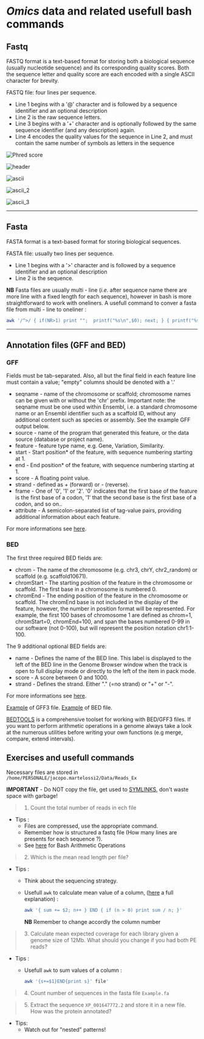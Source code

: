 # *Omics* data and related usefull bash commands

## Fastq

FASTQ format is a text-based format for storing both a biological sequence (usually nucleotide sequence) and its corresponding quality scores. Both the sequence letter and quality score are each encoded with a single ASCII character for brevity.

FASTQ file: four lines per sequence.

* Line 1 begins with a '@' character and is followed by a sequence identifier and an optional description
* Line 2 is the raw sequence letters.
* Line 3 begins with a '+' character and is optionally followed by the same sequence identifier (and any description) again.
* Line 4 encodes the quality values for the sequence in Line 2, and must contain the same number of symbols as letters in the sequence

![Phred score](../Figures/Screenshot_2022-03-04%20Phred%20quality%20score%20-%20Wikipedia.png)

![header](https://raw.githubusercontent.com/MariangelaIannello/didattica/main/images/illumina_seq_id.png)

![ascii](../Figures/ascii_2.png)

![ascii_2](https://raw.githubusercontent.com/MariangelaIannello/didattica/main/images/ascii.png)

![ascii_3](https://raw.githubusercontent.com/MariangelaIannello/didattica/main/images/ascii33.gif)

---

## Fasta

FASTA format is a text-based format for storing biological sequences.

FASTA file: usually two lines per sequence.

* Line 1 begins with a '>' character and is followed by a sequence identifier and an optional description
* Line 2 is the sequence.

**NB** Fasta files are usually multi - line (*i.e.* after sequence name there are more line with a fixed length for each sequence), however in bash is more straightforward to work with oneliners. A usefull command to conver a fasta file from multi - line to oneliner :

```bash
awk '/^>/ { if(NR>1) print "";  printf("%s\n",$0); next; } { printf("%s",$0);}  END {printf("\n");}' < infile.fa > outfile.fa
```

---

## Annotation files (GFF and BED)

### GFF

Fields must be tab-separated. Also, all but the final field in each feature line must contain a value; "empty" columns should be denoted with a '.'

* seqname - name of the chromosome or scaffold; chromosome names can be given with or without the 'chr' prefix. Important note: the seqname must be one used within Ensembl, i.e. a standard chromosome name or an Ensembl identifier such as a scaffold ID, without any additional content such as species or assembly. See the example GFF output below.  
* source - name of the program that generated this feature, or the data source (database or project name).  
* feature - feature type name, e.g. Gene, Variation, Similarity.  
* start - Start position* of the feature, with sequence numbering starting at 1.  
* end - End position* of the feature, with sequence numbering starting at 1.  
* score - A floating point value.  
* strand - defined as + (forward) or - (reverse).  
* frame - One of '0', '1' or '2'. '0' indicates that the first base of the feature is the first base of a codon, '1' that the second base is the first base of a codon, and so on..  
* attribute - A semicolon-separated list of tag-value pairs, providing additional information about each feature.  

For more informations see [here](https://www.ensembl.org/info/website/upload/gff.html).  

### BED

The first three required BED fields are:

* chrom - The name of the chromosome (e.g. chr3, chrY, chr2_random) or scaffold (e.g. scaffold10671).  
* chromStart - The starting position of the feature in the chromosome or scaffold. The first base in a chromosome is numbered 0.  
* chromEnd - The ending position of the feature in the chromosome or scaffold. The chromEnd base is not included in the display of the feature, however, the number in position format will be represented. For example, the first 100 bases of chromosome 1 are defined as chrom=1, chromStart=0, chromEnd=100, and span the bases numbered 0-99 in our software (not 0-100), but will represent the position notation chr1:1-100.  

The 9 additional optional BED fields are:

* name - Defines the name of the BED line. This label is displayed to the left of the BED line in the Genome Browser window when the track is open to full display mode or directly to the left of the item in pack mode.  
* score - A score between 0 and 1000.  
* strand - Defines the strand. Either "." (=no strand) or "+" or "-".  

For more informations see [here](http://genome.ucsc.edu/FAQ/FAQformat#format1).  

[Example](https://github.com/jacopoM28/CompOmics_Tutorship/blob/main/2023/1_FastaFastq/GCF_902806645.1_cgigas_uk_roslin_v1_genomic.gff.gz) of GFF3 file. [Example](https://github.com/jacopoM28/CompOmics_Tutorship/blob/main/2023/1_FastaFastq/Cgig_Genes.bed.gz) of BED file.

[BEDTOOLS](https://bedtools.readthedocs.io/en/latest/) is a comprehensive toolset for working with BED/GFF3 files. If you want to perform arithmetic operations in a genome always take a look at the numerous utilities before writing your own functions (e.g merge, compare, extend intervals).  

## Exercises and usefull commands

Necessary files are stored in ```/home/PERSONALE/jacopo.martelossi2/Data/Reads_Ex```

**IMPORTANT** - Do NOT copy the file, get used to [SYMLINKS](https://linuxize.com/post/how-to-create-symbolic-links-in-linux-using-the-ln-command/), don't waste space with garbage!

>1. Count the total number of reads in ech file

* Tips :
  * Files are compressed, use the appropriate command.
  * Remember how is structured a fastq file (How many lines are presents for each sequence ?).
  * See [here](https://linuxhint.com/bash_arithmetic_operations/) for Bash Arithmetic Operations

>2. Which is the mean read length per file?

* Tips :
  * Think about the sequencing strategy.
  * Usefull ```awk``` to calculate mean value of a column, ([here](https://stackoverflow.com/questions/19149731/use-awk-to-find-average-of-a-column) a full explanation) :
  
    ```bash
    awk '{ sum += $2; n++ } END { if (n > 0) print sum / n; }'
    ```

    **NB** Remember to change accordly the column number

>3. Calculate mean expected coverage for each library given a genome size of 12Mb. What should you change if you had both PE reads?

* Tips :
  * Usefull ```awk``` to sum values of a column :
  
    ```bash
    awk '{s+=$1}END{print s}' file'
    ```

>4. Count number of sequences in the fasta file ```Example.fa```

>5. Extract the sequence ```XP_001647772.2``` and store it in a new file. How was the protein annotated?

* Tips:
  * Watch out for "nested" patterns!
